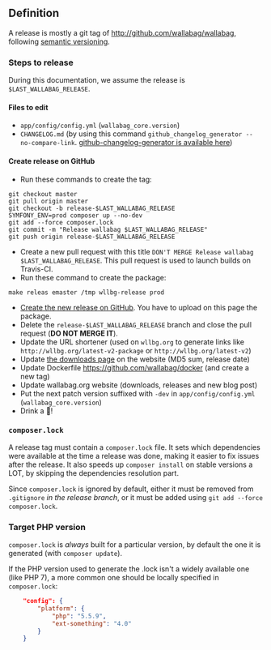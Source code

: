 ## Definition

A release is mostly a git tag of http://github.com/wallabag/wallabag, following [semantic versioning](http://semver.org).

### Steps to release

During this documentation, we assume the release is `$LAST_WALLABAG_RELEASE`.

#### Files to edit

- `app/config/config.yml` (`wallabag_core.version`)
- `CHANGELOG.md` (by using this command `github_changelog_generator --no-compare-link`. [github-changelog-generator is available here](https://github.com/skywinder/github-changelog-generator))

#### Create release on GitHub

- Run these commands to create the tag:

```
git checkout master
git pull origin master
git checkout -b release-$LAST_WALLABAG_RELEASE
SYMFONY_ENV=prod composer up --no-dev
git add --force composer.lock
git commit -m "Release wallabag $LAST_WALLABAG_RELEASE"
git push origin release-$LAST_WALLABAG_RELEASE
```

- Create a new pull request with this title `DON'T MERGE Release wallabag $LAST_WALLABAG_RELEASE`. This pull request is used to launch builds on Travis-CI.
- Run these command to create the package:

```
make releas emaster /tmp wllbg-release prod
```

- [Create the new release on GitHub](https://github.com/wallabag/wallabag/releases/new). You have to upload on this page the package.
- Delete the `release-$LAST_WALLABAG_RELEASE` branch and close the pull request (**DO NOT MERGE IT**).
- Update the URL shortener (used on `wllbg.org` to generate links like `http://wllbg.org/latest-v2-package` or `http://wllbg.org/latest-v2`)
- Update [the downloads page](https://github.com/wallabag/wallabag.org/blob/master/content/pages/download.md) on the website (MD5 sum, release date)
- Update Dockerfile https://github.com/wallabag/docker (and create a new tag)
- Update wallabag.org website (downloads, releases and new blog post)
- Put the next patch version suffixed with `-dev` in `app/config/config.yml` (`wallabag_core.version`)
- Drink a :beer:!

### `composer.lock`
A release tag must contain a `composer.lock` file. It sets which dependencies were available at the time a release was done,
making it easier to fix issues after the release. It also speeds up `composer install` on stable versions a LOT, by skipping the
dependencies resolution part.

Since `composer.lock` is ignored by default, either it must be removed from `.gitignore` _in the release branch_,
or it must be added using `git add --force composer.lock`.

### Target PHP version
`composer.lock` is _always_ built for a particular version, by default the one it is generated (with `composer update`).

If the PHP version used to generate the .lock isn't a widely available one (like PHP 7), a more common one should
be locally specified in `composer.lock`:

```json
    "config": {
        "platform": {
            "php": "5.5.9",
            "ext-something": "4.0"
        }
    }
```
